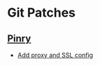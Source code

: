 # Git Patches

## [Pinry](https://github.com/pinry/pinry)

- [Add proxy and SSL config](pinry-add-proxy-and-ssl-config.patch)

